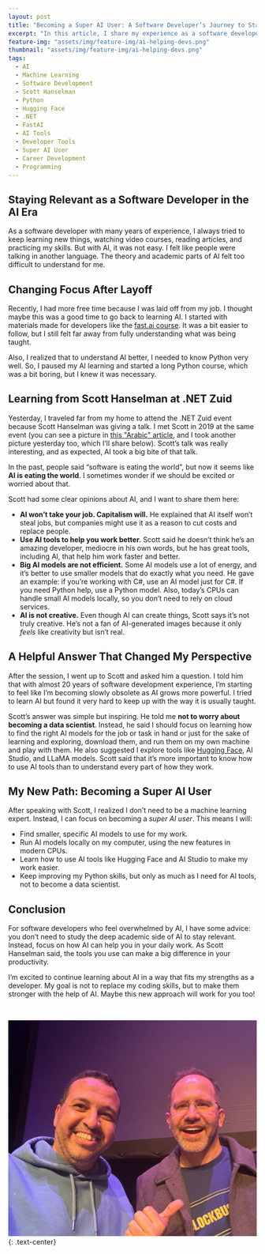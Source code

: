 ```yaml
---
layout: post
title: "Becoming a Super AI User: A Software Developer’s Journey to Stay Relevant in the Age of AI"
excerpt: "In this article, I share my experience as a software developer learning AI. I struggled with the academic side of AI, but advice from Scott Hanselman helped me change my focus. Now, I’m aiming to be an AI tool user instead of becoming a data scientist."
feature-img: "assets/img/feature-img/ai-helping-devs.png"
thumbnail: "assets/img/feature-img/ai-helping-devs.png"
tags:
  - AI
  - Machine Learning
  - Software Development
  - Scott Hanselman
  - Python
  - Hugging Face
  - .NET
  - FastAI
  - AI Tools
  - Developer Tools
  - Super AI User
  - Career Development
  - Programming
---
```


## Staying Relevant as a Software Developer in the AI Era

As a software developer with many years of experience, I always tried to keep learning new things, watching video courses, reading articles, and practicing my skills. But with AI, it was not easy. I felt like people were talking in another language. The theory and academic parts of AI felt too difficult to understand for me.

## Changing Focus After Layoff

Recently, I had more free time because I was laid off from my job. I thought maybe this was a good time to go back to learning AI. I started with materials made for developers like the [fast.ai course](https://course.fast.ai/). It was a bit easier to follow, but I still felt far away from fully understanding what was being taught.

Also, I realized that to understand AI better, I needed to know Python very well. So, I paused my AI learning and started a long Python course, which was a bit boring, but I knew it was necessary.

## Learning from Scott Hanselman at .NET Zuid

Yesterday, I traveled far from my home to attend the .NET Zuid event because Scott Hanselman was giving a talk. I met Scott in 2019 at the same event (you can see a picture in [this "Arabic" article](/2019/09/17/أين-اختفت-المبرمجات.html), and I took another picture yesterday too, which I’ll share below). Scott’s talk was really interesting, and as expected, AI took a big bite of that talk.

In the past, people said “software is eating the world”, but now it seems like **AI is eating the world**. I sometimes wonder if we should be excited or worried about that.

Scott had some clear opinions about AI, and I want to share them here:

- **AI won’t take your job. Capitalism will.** He explained that AI itself won’t steal jobs, but companies might use it as a reason to cut costs and replace people.
- **Use AI tools to help you work better.** Scott said he doesn’t think he’s an amazing developer, mediocre in his own words, but he has great tools, including AI, that help him work faster and better.
- **Big AI models are not efficient.** Some AI models use a lot of energy, and it’s better to use smaller models that do exactly what you need. He gave an example: if you’re working with C#, use an AI model just for C#. If you need Python help, use a Python model. Also, today’s CPUs can handle small AI models locally, so you don’t need to rely on cloud services.
- **AI is not creative.** Even though AI can create things, Scott says it’s not truly creative. He’s not a fan of AI-generated images because it only *feels* like creativity but isn’t real.

## A Helpful Answer That Changed My Perspective

After the session, I went up to Scott and asked him a question. I told him that with almost 20 years of software development experience, I’m starting to feel like I’m becoming slowly obsolete as AI grows more powerful. I tried to learn AI but found it very hard to keep up with the way it is usually taught.

Scott’s answer was simple but inspiring. He told me **not to worry about becoming a data scientist**. Instead, he said I should focus on learning how to find the right AI models for the job or task in hand or just for the sake of learning and exploring, download them, and run them on my own machine and play with them. He also suggested I explore tools like [Hugging Face](https://huggingface.co/), AI Studio, and LLaMA models. Scott said that it’s more important to know how to use AI tools than to understand every part of how they work.

## My New Path: Becoming a Super AI User

After speaking with Scott, I realized I don’t need to be a machine learning expert. Instead, I can focus on becoming a *super AI user*. This means I will:

- Find smaller, specific AI models to use for my work.
- Run AI models locally on my computer, using the new features in modern CPUs.
- Learn how to use AI tools like Hugging Face and AI Studio to make my work easier.
- Keep improving my Python skills, but only as much as I need for AI tools, not to become a data scientist.

## Conclusion

For software developers who feel overwhelmed by AI, I have some advice: you don’t need to study the deep academic side of AI to stay relevant. Instead, focus on how AI can help you in your daily work. As Scott Hanselman said, the tools you use can make a big difference in your productivity.

I’m excited to continue learning about AI in a way that fits my strengths as a developer. My goal is not to replace my coding skills, but to make them stronger with the help of AI. Maybe this new approach will work for you too!

<br />

![Mo Kinawy and Scott Hanselman #2](/assets/img/posts/scott-mk-no2.jpg "Mo Kinawy and Scott Hanselman #2")
{: .text-center}
